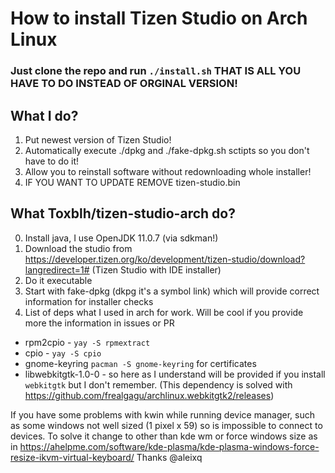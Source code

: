 # How to install Tizen Studio on Arch Linux

### Just clone the repo and run `./install.sh` THAT IS ALL YOU HAVE TO DO INSTEAD OF ORGINAL VERSION!

## What I do?

1. Put newest version of Tizen Studio!
2. Automatically execute ./dpkg and ./fake-dpkg.sh sctipts so you don't have to do it!
3. Allow you to reinstall software without redownloading whole installer!
4. IF YOU WANT TO UPDATE REMOVE tizen-studio.bin 

## What Toxblh/tizen-studio-arch do?

0. Install java, I use OpenJDK 11.0.7 (via sdkman!)
1. Download the studio from https://developer.tizen.org/ko/development/tizen-studio/download?langredirect=1# (Tizen Studio with IDE installer)
2. Do it executable
3. Start with fake-dpkg (dkpg it's a symbol link) which will provide correct information for installer checks
4. List of deps what I used in arch for work. Will be cool if you provide more the information in issues or PR

- rpm2cpio - `yay -S rpmextract`
- cpio - `yay -S cpio`
- gnome-keyring `pacman -S gnome-keyring` for certificates
- libwebkitgtk-1.0-0 - so here as I understand will be provided if you install `webkitgtk` but I don't remember. (This dependency is solved with https://github.com/frealgagu/archlinux.webkitgtk2/releases)

If you have some problems with kwin while running device manager, such as some windows not well sized (1 pixel x 59) so is impossible to connect to devices.
To solve it change to other than kde wm or force windows size as in https://ahelpme.com/software/kde-plasma/kde-plasma-windows-force-resize-ikvm-virtual-keyboard/ 
Thanks @aleixq
